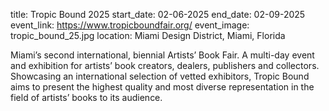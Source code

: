 title: Tropic Bound 2025
start_date: 02-06-2025
end_date: 02-09-2025
event_link: https://www.tropicboundfair.org/
event_image: tropic_bound_25.jpg 
location: Miami Design District, Miami, Florida

Miami’s second international, biennial Artists’ Book Fair. A multi-day event and exhibition for artists’ book creators, dealers, publishers and collectors. Showcasing an international selection of vetted exhibitors, Tropic Bound aims to present the highest quality and most diverse representation in the field of artists’ books to its audience. 
